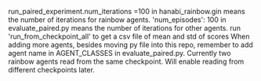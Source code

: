 run_paired_experiment.num_iterations =100 in hanabi_rainbow.gin means the number of iterations for rainbow agents.
'num_episodes': 100 in evaluate_paired.py means the number of iterations for other agents.
run 'run_from_checkpoint_all' to get a csv file of mean and std of scores
When adding more agents, besides moving py file into this repo, remember to add agent name in AGENT_CLASSES in evaluate_paired.py.
Currently two rainbow agents read from the same checkpoint. Will enable reading from different checkpoints later.

